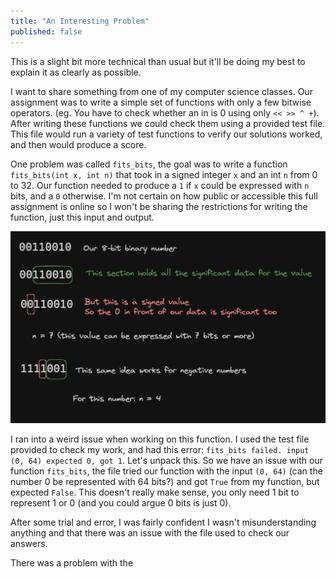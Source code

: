 ```yaml
---
title: "An Interesting Problem"
published: false
---
```


This is a slight bit more technical than usual but it'll be doing my best to explain it as clearly as possible.

I want to share something from one of my computer science classes. Our assignment was to write a simple set of functions with only a few bitwise operators. (eg. You have to check whether an in is 0 using only `<< >> ^ +`).
After writing these functions we could check them using a provided test file. This file would run a variety of test functions to verify our solutions worked, and then would produce a score.

One problem was called `fits_bits`, the goal was to write a function `fits_bits(int x, int n)` that took in a signed integer `x` and an int `n` from 0 to 32. Our function needed to produce a `1` if `x` could be expressed with `n` bits, and a `0` otherwise. I'm not certain on how public or accessible this full assignment is online so I won't be sharing the restrictions for writing the function, just this input and output. 

![explanation of this idea (not necessary to understand)](/assets/various/an-interesting-problem/BinaryNumbers.png)

I ran into a weird issue when working on this function. I used the test file provided to check my work, and had this error: `fits_bits failed. input (0, 64) expected 0, got 1`. Let's unpack this. So we have an issue with our function `fits_bits`, the file tried our function with the input `(0, 64)` (can the number 0 be represented with 64 bits?) and got `True` from my function, but expected `False`. This doesn't really make sense, you only need 1 bit to represent 1 or 0 (and you could argue 0 bits is just 0).


After some trial and error, I was fairly confident I wasn't misunderstanding anything and that there was an issue with the file used to check our answers. 


There was a problem with the 